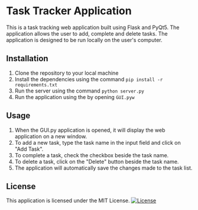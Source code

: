 # Task Tracker Application

This is a task tracking web application built using Flask and PyQt5. The application allows the user to add, complete and delete tasks. The application is designed to be run locally on the user's computer.

## Installation

1.  Clone the repository to your local machine
2.  Install the dependencies using the command `pip install -r requirements.txt`
3.  Run the server using the command `python server.py`
4.  Run the application using the by opening `GUI.pyw`

## Usage

1.  When the GUI.py application is opened, it will display the web application on a new window.
2.  To add a new task, type the task name in the input field and click on "Add Task".
3.  To complete a task, check the checkbox beside the task name.
4.  To delete a task, click on the "Delete" button beside the task name.
5.  The application will automatically save the changes made to the task list.
## License

This application is licensed under the MIT License. [![License](https://img.shields.io/badge/license-MIT-blue.svg)](https://github.com/Fynn9563/Task-Tracker/blob/main/LICENSE)
